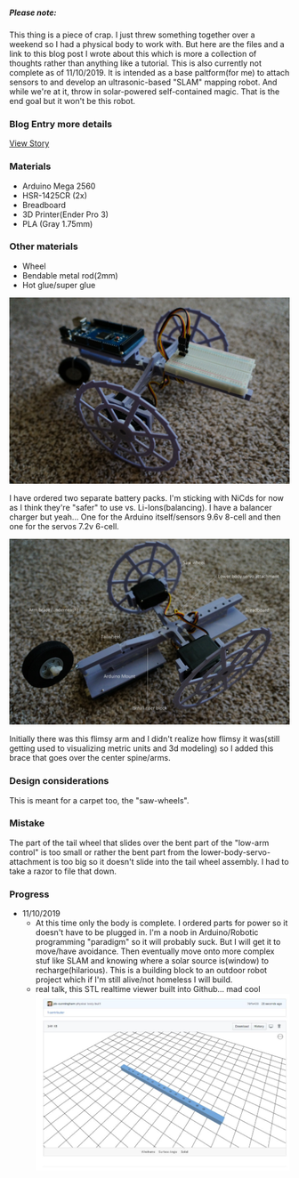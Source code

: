 ##### Please note:

This thing is a piece of crap. I just threw something together over a weekend so I had a physical body to work with. But here are the files and a link to this blog post I wrote about this which is more a collection of thoughts rather than anything like a tutorial. This is also currently not complete as of 11/10/2019. It is intended as a base paltform(for me) to attach sensors to and develop an ultrasonic-based "SLAM" mapping robot. And while we're at it, throw in solar-powered self-contained magic. That is the end goal but it won't be this robot.

### Blog Entry more details
[View Story](https://github.com/jdc-cunningham/noob-robotics/tree/master/taildragger-ultrasound-mapping)

### Materials
* Arduino Mega 2560
* HSR-1425CR (2x)
* Breadboard
* 3D Printer(Ender Pro 3)
* PLA (Gray 1.75mm)

### Other materials
* Wheel
* Bendable metal rod(2mm)
* Hot glue/super glue

![A taildragger robot platform with an Arduino Mega 2560](./images/DSC03190.JPG)

I have ordered two separate battery packs. I'm sticking with NiCds for now as I think they're "safer" to use vs. Li-Ions(balancing). I have a balancer charger but yeah... One for the Arduino itself/sensors 9.6v 8-cell and then one for the servos 7.2v 6-cell.

![Annotated parts](./images/parts-annotated.jpg)

Initially there was this flimsy arm and I didn't realize how flimsy it was(still getting used to visualizing metric units and 3d modeling) so I added this brace that goes over the center spine/arms.

### Design considerations
This is meant for a carpet too, the "saw-wheels".

### Mistake
The part of the tail wheel that slides over the bent part of the "low-arm control" is too small or rather the bent part from the lower-body-servo-attachment is too big so it doesn't slide into the tail wheel assembly. I had to take a razor to file that down.

### Progress
* 11/10/2019
  * At this time only the body is complete. I ordered parts for power so it doesn't have to be plugged in. I'm a noob in Arduino/Robotic programming "paradigm" so it will probably suck. But I will get it to move/have avoidance. Then eventually move onto more complex stuf like SLAM and knowing where a solar source is(window) to recharge(hilarious). This is a building block to an outdoor robot project which if I'm still alive/not homeless I will build.
  * real talk, this STL realtime viewer built into Github... mad cool
  ![STL viewer GitHub](./images/random/stl-realtime.JPG)
